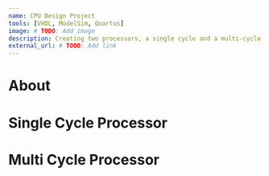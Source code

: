 ```yaml
---
name: CPU Design Project
tools: [VHDL, ModelSim, Quartus]
image: # TODO: Add image
description: Creating two processors, a single cycle and a multi-cycle processor for CprE 381 - Computer Organization and Design.
external_url: # TODO: Add link
---
```


# About

# Single Cycle Processor

# Multi Cycle Processor
